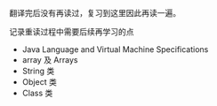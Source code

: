 翻译完后没有再读过，复习到这里因此再读一遍。

记录重读过程中需要后续再学习的点
* Java Language and Virtual Machine Specifications
* array 及 Arrays
* String 类
* Object 类
* Class 类